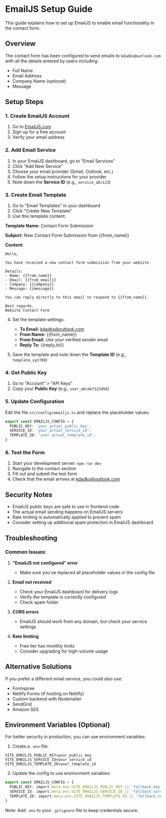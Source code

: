 # EmailJS Setup Guide

This guide explains how to set up EmailJS to enable email functionality in the contact form.

## Overview

The contact form has been configured to send emails to `kdadks@outlook.com` with all the details entered by users including:
- Full Name
- Email Address  
- Company Name (optional)
- Message

## Setup Steps

### 1. Create EmailJS Account
1. Go to [EmailJS.com](https://www.emailjs.com/)
2. Sign up for a free account
3. Verify your email address

### 2. Add Email Service
1. In your EmailJS dashboard, go to "Email Services"
2. Click "Add New Service"
3. Choose your email provider (Gmail, Outlook, etc.)
4. Follow the setup instructions for your provider
5. Note down the **Service ID** (e.g., `service_abc123`)

### 3. Create Email Template
1. Go to "Email Templates" in your dashboard
2. Click "Create New Template"
3. Use this template content:

**Template Name:** Contact Form Submission

**Subject:** New Contact Form Submission from {{from_name}}

**Content:**
```
Hello,

You have received a new contact form submission from your website.

Details:
- Name: {{from_name}}
- Email: {{from_email}}
- Company: {{company}}
- Message: {{message}}

You can reply directly to this email to respond to {{from_name}}.

Best regards,
Website Contact Form
```

4. Set the template settings:
   - **To Email:** kdadks@outlook.com
   - **From Name:** {{from_name}}
   - **From Email:** Use your verified sender email
   - **Reply To:** {{reply_to}}

5. Save the template and note down the **Template ID** (e.g., `template_xyz789`)

### 4. Get Public Key
1. Go to "Account" > "API Keys"
2. Copy your **Public Key** (e.g., `user_abcdef123456`)

### 5. Update Configuration
Edit the file `src/config/emailjs.ts` and replace the placeholder values:

```typescript
export const EMAILJS_CONFIG = {
  PUBLIC_KEY: 'your_actual_public_key',
  SERVICE_ID: 'your_actual_service_id', 
  TEMPLATE_ID: 'your_actual_template_id',
}
```

### 6. Test the Form
1. Start your development server: `npm run dev`
2. Navigate to the contact section
3. Fill out and submit the test form
4. Check that the email arrives at kdadks@outlook.com

## Security Notes

- EmailJS public keys are safe to use in frontend code
- The actual email sending happens on EmailJS servers
- Rate limiting is automatically applied to prevent spam
- Consider setting up additional spam protection in EmailJS dashboard

## Troubleshooting

### Common Issues:

1. **"EmailJS not configured" error**
   - Make sure you've replaced all placeholder values in the config file

2. **Email not received**
   - Check your EmailJS dashboard for delivery logs
   - Verify the template is correctly configured
   - Check spam folder

3. **CORS errors**
   - EmailJS should work from any domain, but check your service settings

4. **Rate limiting**
   - Free tier has monthly limits
   - Consider upgrading for high-volume usage

## Alternative Solutions

If you prefer a different email service, you could also use:
- Formspree
- Netlify Forms (if hosting on Netlify)
- Custom backend with Nodemailer
- SendGrid
- Amazon SES

## Environment Variables (Optional)

For better security in production, you can use environment variables:

1. Create a `.env` file:
```
VITE_EMAILJS_PUBLIC_KEY=your_public_key
VITE_EMAILJS_SERVICE_ID=your_service_id  
VITE_EMAILJS_TEMPLATE_ID=your_template_id
```

2. Update the config to use environment variables:
```typescript
export const EMAILJS_CONFIG = {
  PUBLIC_KEY: import.meta.env.VITE_EMAILJS_PUBLIC_KEY || 'fallback_key',
  SERVICE_ID: import.meta.env.VITE_EMAILJS_SERVICE_ID || 'fallback_service',
  TEMPLATE_ID: import.meta.env.VITE_EMAILJS_TEMPLATE_ID || 'fallback_template',
}
```

Note: Add `.env` to your `.gitignore` file to keep credentials secure.